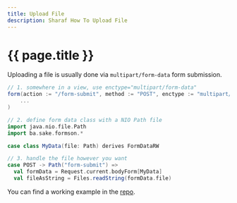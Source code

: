 ```yaml
---
title: Upload File
description: Sharaf How To Upload File
---
```


# {{ page.title }}

Uploading a file is usually done via `multipart/form-data` form submission.  


```scala
// 1. somewhere in a view, use enctype="multipart/form-data"
form(action := "/form-submit", method := "POST", enctype := "multipart/form-data")(
    ...
)

// 2. define form data class with a NIO Path file
import java.nio.file.Path
import ba.sake.formson.*

case class MyData(file: Path) derives FormDataRW

// 3. handle the file however you want
case POST -> Path("form-submit") =>
  val formData = Request.current.bodyForm[MyData]
  val fileAsString = Files.readString(formData.file)
```

You can find a working example in the [repo]({{site.data.project.gh.sourcesUrl}}/examples/fullstack).
